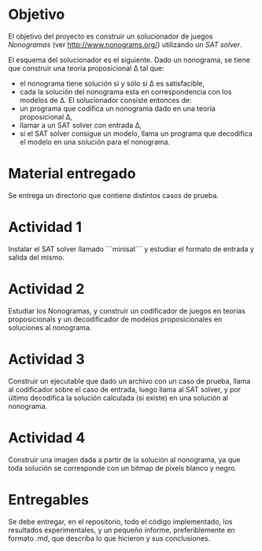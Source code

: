 # Objetivo

El objetivo del proyecto es construir un solucionador de juegos *Nonogramas*
(ver http://www.nonograms.org/) utilizando un *SAT solver*.

El esquema del solucionador es el siguiente. Dado un nonograma, se tiene
que construir una teor&iacute;a proposicional &Delta; tal que:
* el nonograma tiene soluci&oacute;n si y s&oacute;lo si &Delta; es satisfacible,
* cada la soluci&oacute;n del nonograma esta en correspondencia con los modelos de &Delta;.
El solucionador consiste entonces de:
* un programa que codifica un nonograma dado en una teor&iacute;a proposicional &Delta;,
* llamar a un SAT solver con entrada &Delta;,
* si el SAT solver consigue un modelo, llama un programa que decodifica el modelo en una soluci&oacute;n para el nonograma.

# Material entregado

Se entrega un directorio que contiene distintos casos de prueba.

# Actividad 1

Instalar el SAT solver llamado ```minisat´´´ y estudiar el formato de entrada y salida del mismo.

# Actividad 2

Estudiar los Nonogramas, y construir un codificador de juegos en teor&iacute;as proposicionals
y un decodificador de modelos proposicionales en soluciones al nonograma.

# Actividad 3

Construir un ejecutable que dado un archivo con un caso de prueba, llama al codificador
sobre el caso de entrada, luego llama al SAT solver, y por &uacute;ltimo decodifica la
soluci&oacute;n calculada (si existe) en una soluci&oacute;n al nonograma.

# Actividad 4

Construir una imagen dada a partir de la soluci&oacute;n al nonograma, ya que toda
soluci&oacute;n se corresponde con un bitmap de pixels blanco y negro.

# Entregables

Se debe entregar, en el repositorio, todo el c&oacute;digo implementado,
los resultados experimentales, y un peque&ntilde;o informe, preferiblemente
en formato .md, que describa lo que hicieron y sus conclusiones.


